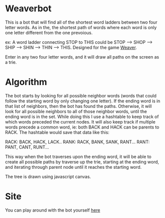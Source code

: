 # Weaverbot
This is a bot that will find all of the shortest word ladders between two four letter words. As in the, the shortest path of words where each word is only one letter different from the one prevoious. 

ex: A word ladder connecting STOP to THIS could be STOP --> SHOP --> SHIP --> SHIN --> THIN --> THIS.
Designed for the game [Weaver](https://wordwormdormdork.com/).

Enter in any two four letter words, and it will draw all paths on the screen as a trie. 

# Algorithm 
The bot starts by looking for all possible neighbor words (words that could follow the starting word by only changing one letter). If the ending word is in that list of neighbors, then the bot has found the paths. Otherwise, it will look for all possible neighbors to all of those neighbor words, until the ending word is in the set. While doing this I use a hashtable to keep track of which words preceded the current nodes. It will also keep track if multiple words precede a common word, ie: both BACK and HACK can be parents to RACK. The hashtable would save that data like this:

RACK: BACK, HACK, LACK.. 
RANK: RACK, BANK, SANK, RANT...
RANT: PANT, CANT, RUNT...

This way when the bot traverses upon the ending word, it will be able to create all possible paths by traverse up the trie, starting at the ending word, and iterating through parent node until it reaches the starting word. 

The tree is drawn using javascript canvas.

# Site 
You can play around with the bot yourself [here](https://ybenhayun.github.io/weaverbot/)